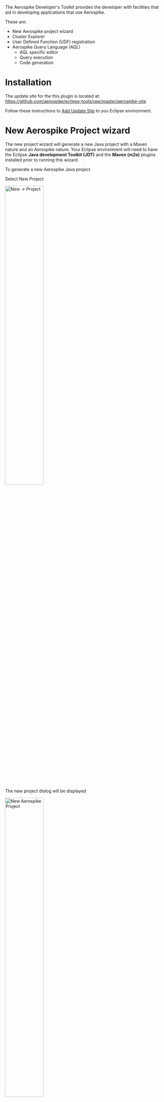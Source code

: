 The Aerospike Developer's Toolkit provides the developer with facilities that aid in developing applications that use Aerospike.

These are:
* New Aerospike project wizard
* Cluster Explorer
* User Defined Function (UDF) registration
* Aerospike Query Language (AQL)
	* AQL specific editor
	* Query execution
	* Code generation
	

# Installation
The update site for the this plugin is located at: https://github.com/aerospike/eclipse-tools/raw/master/aerospike-site 

Follow these instructions to [Add Update Site](http://help.eclipse.org/kepler/index.jsp?topic=/org.eclipse.platform.doc.user/tasks/tasks-127.htm) to you Eclipse environment.

# New Aerospike Project wizard

The new project wizard will generate a new Java project with a Maven nature and an Aerospike nature. Your Eclipse environment will need to have the Eclipse **Java development Toolkit (JDT)** and the **Maven (m2e)** plugins installed prior to running this wizard.

To generate a new Aerospike Java project

Select New Project

<img src="assets/eclipse_new_project.png" alt="New -> Project" width="50%" height="50%"/>

The new project dislog will be displayed

<img src="assets/eclipse_new_project_dialog_aerospike.png" alt="New Aerospike Project" width="50%" height="50%"/>

then Expand the Aerospike category, and select `New Aerospike Project`

<img src="assets/eclipse_new_project_dialog_aerospike.png" alt="New Aerospike Project" width="50%" height="50%"/>


The New Aerospike project wizard will start and display the Aerospike properties page

<img src="assets/eclipse_new_project_aerospike_properties.png" alt="Enter the Aerospike properties" width="50%" height="50%"/>



Enter the properties and click `Finish`

After the project has been generated, Right click on the project in the Explorer and update the Maven project. This will download the required Maven dependencies and rebuild the project.
 
<img src="assets/eclipse_update_maven.png" alt="Enter the Aerospike properties" width="50%" height="50%"/>
  
# Cluster Explorer

The cluster connection details, of seed node and port, are stored in persistent properties attached to the project. 

<img src="assets/eclipse_aerospike_properties.png" alt="Figure 1" width="50%" height="50%"/>
 

These properties also store the location of UDF modules, and the output directory of generated code.

The cluster explorer adds Aerospike specific elements to the Explorer tree:

<img src="assets/eclipse_cluster_explorer.png" alt="Figure 2" width="50%" height="50%"/>
		
**Note:**
These extensions are not visible in the Java Package Explorer (JDT limitation)



# User Defined Functions (UDFs)

User Defined Function need to be registered with the cluster before they are available for use. During development, you may need to frequently register UDF packages with your development cluster as you make additions and modifications.

To do this, simply right-click, in the Explorer, on the Lua file containing the UDF package. Select the popup menu `Register UDF`

<img src="assets/eclipse_register_udf.png" alt="Figure 3" width="50%" height="50%"/>

The UDF package will be registered with the cluster configured in the `Properties` page.


# Aerospike Query Language
Aerospike Query Language (aql) is an SQL-like language that is specific to Aerospike, it is easy to learn because of its similarity to SQL 

## AQL Editor
The AQL editor provides color syntax highlighting of the language elements, plus error checking when the AQL file is saved.

## Query Execution
An AQL file can be directly executed on the cluster configured.
Right-click on the aql file and select `Execute AQL`. The output from the cluster will be displayed in the console view.

<img src="assets/eclipse_aql_menu.png" alt="Figure 4" width="50%" height="50%"/>


## Code Generation
You can translate the AQL statements int the semantic equivalent Java code. To generate a Java class, Right-click on `Generate Java`. A new class, with the same name as the AQL file, will be generated and stored in the `Generation` folder. The location of this folder is configured in the Aerospike properties.

This AQL code: 

<img src="assets/eclipse_aql_editor.png" alt="Figure 5" width="50%" height="50%"/>

Will generate this Java code:

<img src="assets/eclipse_exported_java.png" alt="iFigure 6" width="50%" height="50%"/>


The class is immediately runnable, and it can be a start to build on.

# Source Code

The source code is available on GitHub at: https://github.com/aerospike/eclipse-tools

```bash
git clone https://github.com/aerospike/eclipse-tools.git
```
##Build Instructions
Run the ANT script to build the Aerospike Feature.

```
ant -f build_feature.xml
``` 
the output will be in the `target` directory.


